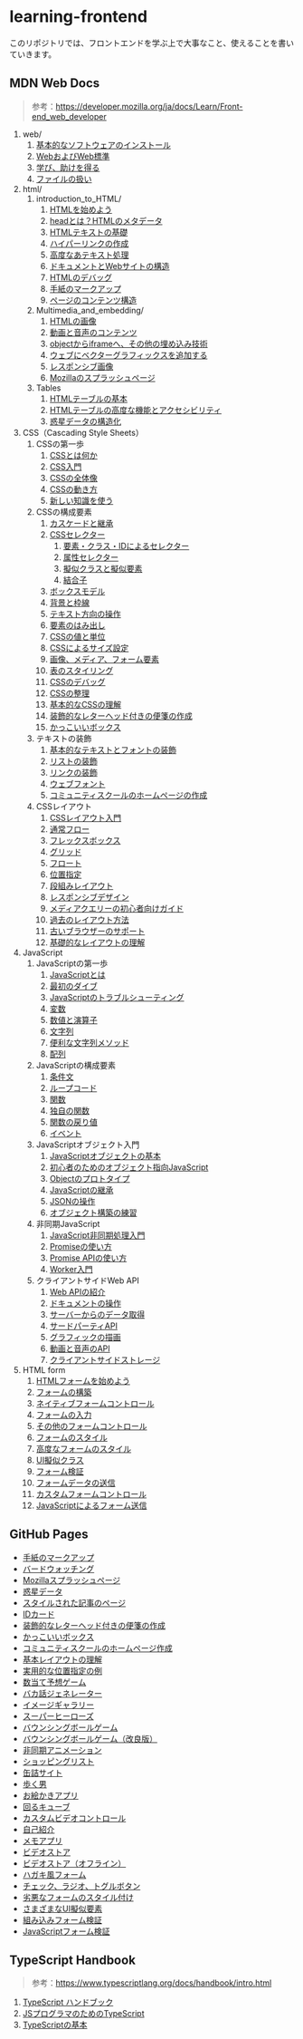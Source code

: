 # learning-frontend

このリポジトリでは、フロントエンドを学ぶ上で大事なこと、使えることを書いていきます。

## MDN Web Docs

> 参考：https://developer.mozilla.org/ja/docs/Learn/Front-end_web_developer

1. web/
   1. [基本的なソフトウェアのインストール](https://github.com/ittokun/learning-frontend/blob/main/web/installing_basic_software.md)
   2. [WebおよびWeb標準](https://github.com/ittokun/learning-frontend/blob/main/web/the_web_and_web_standards.md)
   3. [学び、助けを得る](https://github.com/ittokun/learning-frontend/blob/main/web/learning_and_getting_help.md)
   3. [ファイルの扱い](https://github.com/ittokun/learning-frontend/blob/main/web/dealing_with_files.md)
2. html/
   1. introduction_to_HTML/
      1. [HTMLを始めよう](https://github.com/ittokun/learning-frontend/blob/main/html/Introduction_to_HTML/getting_started.md)
      2. [headとは？HTMLのメタデータ](https://github.com/ittokun/learning-frontend/blob/main/html/Introduction_to_HTML/the_head_metadata_in_html.md)
      3. [HTMLテキストの基礎](https://github.com/ittokun/learning-frontend/blob/main/html/Introduction_to_HTML/HTML_text_fundamentals.md)
      4. [ハイパーリンクの作成](https://github.com/ittokun/learning-frontend/blob/main/html/Introduction_to_HTML/creating_hyperlinks.md)
      5. [高度なあテキスト処理](https://github.com/ittokun/learning-frontend/blob/main/html/Introduction_to_HTML/advanced_text_fomatting.md)
      6. [ドキュメントとWebサイトの構造](https://github.com/ittokun/learning-frontend/blob/main/html/Introduction_to_HTML/document_and_website_structure.md)
      7. [HTMLのデバッグ](https://github.com/ittokun/learning-frontend/blob/main/html/Introduction_to_HTML/debugging_html.md)
      8. [手紙のマークアップ](https://github.com/ittokun/learning-frontend/blob/main/html/Introduction_to_HTML/markup_letter.html)
      9. [ページのコンテンツ構造](https://github.com/ittokun/learning-frontend/tree/main/html/Introduction_to_HTML/structuring_a_page_of_content)
   2. Multimedia_and_embedding/
      1. [HTMLの画像](https://github.com/ittokun/learning-frontend/blob/main/html/Multimedia_and_embedding/images_in_HTML.md)
      2. [動画と音声のコンテンツ](https://github.com/ittokun/learning-frontend/blob/main/html/Multimedia_and_embedding/video_and_audio_content.md)
      3. [objectからiframeへ、その他の埋め込み技術](https://github.com/ittokun/learning-frontend/blob/main/html/Multimedia_and_embedding/other_embedding_technologies.md)
      4. [ウェブにベクターグラフィックスを追加する](https://github.com/ittokun/learning-frontend/blob/main/html/Multimedia_and_embedding/adding_vector_graphics_to_the_web.md)
      5. [レスポンシブ画像](https://github.com/ittokun/learning-frontend/blob/main/html/Multimedia_and_embedding/responsive_images.md)
      6. [Mozillaのスプラッシュページ](https://github.com/ittokun/learning-frontend/blob/main/html/Multimedia_and_embedding/mozilla_splash_page/)
   3. Tables
      1. [HTMLテーブルの基本](https://github.com/ittokun/learning-frontend/blob/main/html/Tables/basics.md)
      2. [HTMLテーブルの高度な機能とアクセシビリティ](https://github.com/ittokun/learning-frontend/blob/main/html/Tables/advanced.md)
      3. [惑星データの構造化](https://github.com/ittokun/learning-frontend/blob/main/html/Tables/structuring_planet_data/)
2. CSS（Cascading Style Sheets）
   1. CSSの第一歩
      1. [CSSとは何か](https://github.com/ittokun/learning-frontend/blob/main/css/First_steps/what_is_css.md)
      2. [CSS入門](https://github.com/ittokun/learning-frontend/blob/main/css/First_steps/getting_started.md)
      3. [CSSの全体像](https://github.com/ittokun/learning-frontend/blob/main/css/First_steps/how_css_is_structured.md)
      4. [CSSの動き方](https://github.com/ittokun/learning-frontend/blob/main/css/First_steps/how_css_works.md)
      5. [新しい知識を使う](https://github.com/ittokun/learning-frontend/blob/main/css/First_steps/styling_a_biography_page/)
   2. CSSの構成要素
      1. [カスケードと継承](https://github.com/ittokun/learning-frontend/blob/main/css/Building_blocks/cascade_and_inheritance.md)
      2. [CSSセレクター](https://github.com/ittokun/learning-frontend/blob/main/css/Building_blocks/selectors.md)
         1. [要素・クラス・IDによるセレクター](https://github.com/ittokun/learning-frontend/blob/main/css/Building_blocks/type_class_and_id_selectors.md)
         2. [属性セレクター](https://github.com/ittokun/learning-frontend/blob/main/css/Building_blocks/attribute_selectors.md)
         3. [擬似クラスと擬似要素](https://github.com/ittokun/learning-frontend/blob/main/css/Building_blocks/pseudo-classes_and_pseudo-elements.md)
         4. [結合子](https://github.com/ittokun/learning-frontend/blob/main/css/Building_blocks/combinators.md)
      3. [ボックスモデル](https://github.com/ittokun/learning-frontend/blob/main/css/Building_blocks/the_box_model.md)
      4. [背景と枠線](https://github.com/ittokun/learning-frontend/blob/main/css/Building_blocks/backgrounds_and_borders.md)
      5. [テキスト方向の操作](https://github.com/ittokun/learning-frontend/blob/main/css/Building_blocks/handling_different_text_directions.md)
      6. [要素のはみ出し](https://github.com/ittokun/learning-frontend/blob/main/css/Building_blocks/overflowing_content.md)
      7. [CSSの値と単位](https://github.com/ittokun/learning-frontend/blob/main/css/Building_blocks/values_and_units.md)
      8. [CSSによるサイズ設定](https://github.com/ittokun/learning-frontend/blob/main/css/Building_blocks/sizing_items_in_css.md)
      9. [画像、メディア、フォーム要素](https://github.com/ittokun/learning-frontend/blob/main/css/Building_blocks/images_media_form_elements.md)
      10. [表のスタイリング](https://github.com/ittokun/learning-frontend/blob/main/css/Building_blocks/styling_tables.md)
      11. [CSSのデバッグ](https://github.com/ittokun/learning-frontend/blob/main/css/Building_blocks/debugging_css.md)
      12. [CSSの整理](https://github.com/ittokun/learning-frontend/blob/main/css/Building_blocks/organizing.md)
      13. [基本的なCSSの理解](https://github.com/ittokun/learning-frontend/blob/main/css/Building_blocks/Fundamental_CSS_comprehension/)
      14. [装飾的なレターヘッド付きの便箋の作成](https://github.com/ittokun/learning-frontend/blob/main/css/Building_blocks/Creating_fancy_letterheaded_paper/)
      15. [かっこいいボックス](https://github.com/ittokun/learning-frontend/blob/main/css/Building_blocks/A_cool_looking_box/)
   3. テキストの装飾
      1. [基本的なテキストとフォントの装飾](https://github.com/ittokun/learning-frontend/blob/main/css/Styling_text/fundamentals.md)
      2. [リストの装飾](https://github.com/ittokun/learning-frontend/blob/main/css/Styling_text/styling_lists.md)
      3. [リンクの装飾](https://github.com/ittokun/learning-frontend/blob/main/css/Styling_text/styling_links.md)
      4. [ウェブフォント](https://github.com/ittokun/learning-frontend/blob/main/css/Styling_text/web_fonts.md)
      5. [コミュニティスクールのホームページの作成](https://github.com/ittokun/learning-frontend/blob/main/css/Styling_text/Typesetting_a_homepage/)
   4. CSSレイアウト
      1. [CSSレイアウト入門](https://github.com/ittokun/learning-frontend/blob/main/css/CSS_layout/introduction.md)
      2. [通常フロー](https://github.com/ittokun/learning-frontend/blob/main/css/CSS_layout/normal_flow.md)
      3. [フレックスボックス](https://github.com/ittokun/learning-frontend/blob/main/css/CSS_layout/flexbox.md)
      4. [グリッド](https://github.com/ittokun/learning-frontend/blob/main/css/CSS_layout/grids.md)
      5. [フロート](https://github.com/ittokun/learning-frontend/blob/main/css/CSS_layout/floats.md)
      6. [位置指定](https://github.com/ittokun/learning-frontend/blob/main/css/CSS_layout/positioning.md)
      7. [段組みレイアウト](https://github.com/ittokun/learning-frontend/blob/main/css/CSS_layout/multiple-column_layout.md)
      8. [レスポンシブデザイン](https://github.com/ittokun/learning-frontend/blob/main/css/CSS_layout/responsive_design.md)
      9. [メディアクエリーの初心者向けガイド](https://github.com/ittokun/learning-frontend/blob/main/css/CSS_layout/media_queries.md)
      10. [過去のレイアウト方法](https://github.com/ittokun/learning-frontend/blob/main/css/CSS_layout/legacy_layout_methods.md)
      11. [古いブラウザーのサポート](https://github.com/ittokun/learning-frontend/blob/main/css/CSS_layout/supporting_older_browsers.md)
      12. [基礎的なレイアウトの理解](https://github.com/ittokun/learning-frontend/blob/main/css/CSS_layout/Fundamental_Layout_Comprehension/)
2. JavaScript
   1. JavaScriptの第一歩
      1. [JavaScriptとは](https://github.com/ittokun/learning-frontend/blob/main/js/First_steps/what_is_javascript.md)
      2. [最初のダイブ](https://github.com/ittokun/learning-frontend/blob/main/js/First_steps/a_first_splash.md)
      3. [JavaScriptのトラブルシューティング](https://github.com/ittokun/learning-frontend/blob/main/js/First_steps/what_went_wrong.md)
      4. [変数](https://github.com/ittokun/learning-frontend/blob/main/js/First_steps/variables.md)
      5. [数値と演算子](https://github.com/ittokun/learning-frontend/blob/main/js/First_steps/math.md)
      6. [文字列](https://github.com/ittokun/learning-frontend/blob/main/js/First_steps/string.md)
      7. [便利な文字列メソッド](https://github.com/ittokun/learning-frontend/blob/main/js/First_steps/useful_string_methods.md)
      8. [配列](https://github.com/ittokun/learning-frontend/blob/main/js/First_steps/array.md)
   2. JavaScriptの構成要素
      1. [条件文](https://github.com/ittokun/learning-frontend/blob/main/js/Building_blocks/conditionals.md)
      2. [ループコード](https://github.com/ittokun/learning-frontend/blob/main/js/Building_blocks/looping_code.md)
      3. [関数](https://github.com/ittokun/learning-frontend/blob/main/js/Building_blocks/functions.md)
      4. [独自の関数](https://github.com/ittokun/learning-frontend/blob/main/js/Building_blocks/build_your_own_function.md)
      5. [関数の戻り値](https://github.com/ittokun/learning-frontend/blob/main/js/Building_blocks/return_values.md)
      6. [イベント](https://github.com/ittokun/learning-frontend/blob/main/js/Building_blocks/events.md)
   3. JavaScriptオブジェクト入門
      1. [JavaScriptオブジェクトの基本](https://github.com/ittokun/learning-frontend/blob/main/js/Objects/basics.md)
      2. [初心者のためのオブジェクト指向JavaScript](https://github.com/ittokun/learning-frontend/blob/main/js/Objects/oojs.md)
      3. [Objectのプロトタイプ](https://github.com/ittokun/learning-frontend/blob/main/js/Objects/object_prototypes.md)
      4. [JavaScriptの継承](https://github.com/ittokun/learning-frontend/blob/main/js/Objects/classes_in_javascript.md)
      5. [JSONの操作](https://github.com/ittokun/learning-frontend/blob/main/js/Objects/json.md)
      6. [オブジェクト構築の練習](https://github.com/ittokun/learning-frontend/blob/main/js/Objects/object_building_practice.md)
   4. 非同期JavaScript
      1. [JavaScript非同期処理入門](https://github.com/ittokun/learning-frontend/blob/main/js/Asynchronous/introducing.md)
      2. [Promiseの使い方](https://github.com/ittokun/learning-frontend/blob/main/js/Asynchronous/promise.md)
      3. [Promise APIの使い方](https://github.com/ittokun/learning-frontend/blob/main/js/Asynchronous/promise-based_API.md)
      4. [Worker入門](https://github.com/ittokun/learning-frontend/blob/main/js/Asynchronous/worker.md)
   5. クライアントサイドWeb API
      1. [Web APIの紹介](https://github.com/ittokun/learning-frontend/blob/main/js/Client-side_web_APIs/introduction.md)
      2. [ドキュメントの操作](https://github.com/ittokun/learning-frontend/blob/main/js/Client-side_web_APIs/manipulating_documents.md)
      3. [サーバーからのデータ取得](https://github.com/ittokun/learning-frontend/blob/main/js/Client-side_web_APIs/fetching_data.md)
      4. [サードパーティAPI](https://github.com/ittokun/learning-frontend/blob/main/js/Client-side_web_APIs/third_party_APIs.md)
      5. [グラフィックの描画](https://github.com/ittokun/learning-frontend/blob/main/js/Client-side_web_APIs/drawing_graphics.md)
      6. [動画と音声のAPI](https://github.com/ittokun/learning-frontend/blob/main/js/Client-side_web_APIs/video_and_audio_APIs.md)
      7. [クライアントサイドストレージ](https://github.com/ittokun/learning-frontend/blob/main/js/Client-side_web_APIs/client-side_storage.md)
2. HTML form
   1. [HTMLフォームを始めよう](https://github.com/ittokun/learning-frontend/blob/main/form/getting_started.md)
   2. [フォームの構築](https://github.com/ittokun/learning-frontend/blob/main/form/structure_form.md)
   3. [ネイティブフォームコントロール](https://github.com/ittokun/learning-frontend/blob/main/form/native_form_control.md)
   4. [フォームの入力](https://github.com/ittokun/learning-frontend/blob/main/form/form_input_type.md)
   5. [その他のフォームコントロール](https://github.com/ittokun/learning-frontend/blob/main/form/other_form_controls.md)
   6. [フォームのスタイル](https://github.com/ittokun/learning-frontend/blob/main/form/style_form.md)
   7. [高度なフォームのスタイル](https://github.com/ittokun/learning-frontend/blob/main/form/advanced_style_form.md)
   8. [UI擬似クラス](https://github.com/ittokun/learning-frontend/blob/main/form/UI_pseudo_classes.md)
   9. [フォーム検証](https://github.com/ittokun/learning-frontend/blob/main/form/validation_form.md)
   10. [フォームデータの送信](https://github.com/ittokun/learning-frontend/blob/main/form/send_form_data.md)
   11. [カスタムフォームコントロール](https://github.com/ittokun/learning-frontend/blob/main/form/custom_form_control.md)
   12. [JavaScriptによるフォーム送信](https://github.com/ittokun/learning-frontend/blob/main/form/style_form.md)

## GitHub Pages

- [手紙のマークアップ](https://ittokun.github.io/learning-frontend/html/Introduction_to_HTML/markup_letter)
- [バードウォッチング](https://ittokun.github.io/learning-frontend/html/Introduction_to_HTML/structuring_a_page_of_content)
- [Mozillaスプラッシュページ](https://ittokun.github.io/learning-frontend/html/Multimedia_and_embedding/mozilla_splash_page)
- [惑星データ](https://ittokun.github.io/learning-frontend/html/Tables/structuring_planet_data)
- [スタイルされた記事のページ](https://ittokun.github.io/learning-frontend/css/First_steps/styling_a_biography_page)
- [IDカード](https://ittokun.github.io/learning-frontend/css/Building_blocks/Fundamental_CSS_comprehension)
- [装飾的なレターヘッド付きの便箋の作成](https://ittokun.github.io/learning-frontend/css/Building_blocks/Creating_fancy_letterheaded_paper)
- [かっこいいボックス](https://ittokun.github.io/learning-frontend/css/Building_blocks/A_cool_looking_box)
- [コミュニティスクールのホームページ作成](https://ittokun.github.io/learning-frontend/css/Styling_text/Typesetting_a_homepage)
- [基本レイアウトの理解](https://ittokun.github.io/learning-frontend/css/CSS_layout/Fundamental_Layout_Comprehension)
- [実用的な位置指定の例](https://ittokun.github.io/learning-frontend/css/CSS_layout/Practical_positioning_examples)
- [数当て予想ゲーム](https://ittokun.github.io/learning-frontend/js/First_steps/Number_guessing_game)
- [バカ話ジェネレーター](https://ittokun.github.io/learning-frontend/js/First_steps/Silly_story_generator)
- [イメージギャラリー](https://ittokun.github.io/learning-frontend/js/Building_blocks/image_gallery)
- [スーパーヒーローズ](https://ittokun.github.io/learning-frontend/js/Objects/superheroes)
- [バウンシングボールゲーム](https://ittokun.github.io/learning-frontend/js/Objects/Bouncing_balls)
- [バウンシングボールゲーム（改良版）](https://ittokun.github.io/learning-frontend/js/Objects/Adding_bouncing_balls_features)
- [非同期アニメーション](https://ittokun.github.io/learning-frontend/js/Asynchronous/Sequencing_animation)
- [ショッピングリスト](https://ittokun.github.io/learning-frontend/js/Client-side_web_APIs/Shopping-list)
- [缶詰サイト](https://ittokun.github.io/learning-frontend/js/Client-side_web_APIs/Can-store)
- [歩く男](https://ittokun.github.io/learning-frontend/js/Client-side_web_APIs/Canvas-walking-animation)
- [お絵かきアプリ](https://ittokun.github.io/learning-frontend/js/Client-side_web_APIs/Canvas-drawing-app)
- [回るキューブ](https://ittokun.github.io/learning-frontend/js/Client-side_web_APIs/Threejs-cube)
- [カスタムビデオコントロール](https://ittokun.github.io/learning-frontend/js/Client-side_web_APIs/Video-audio/)
- [自己紹介](https://ittokun.github.io/learning-frontend/js/Client-side_web_APIs/Personal-greeting/)
- [メモアプリ](https://ittokun.github.io/learning-frontend/js/Client-side_web_APIs/Memo-app/)
- [ビデオストア](https://ittokun.github.io/learning-frontend/js/Client-side_web_APIs/Video-store)
- [ビデオストア（オフライン）](https://ittokun.github.io/learning-frontend/js/Client-side_web_APIs/Video-store-offline)
- [ハガキ風フォーム](https://ittokun.github.io/learning-frontend/form/Postcard-form)
- [チェック、ラジオ、トグルボタン](https://ittokun.github.io/learning-frontend/form/Check-radio-toggle-buttons)
- [劣悪なフォームのスタイル付け](https://ittokun.github.io/learning-frontend/form/Ugly-controls)
- [さまざまなUI擬似要素](https://ittokun.github.io/learning-frontend/form/Various-UI-pseudo-classes)
- [組み込みフォーム検証](https://ittokun.github.io/learning-frontend/Embedded-form-validation)
- [JavaScriptフォーム検証](https://ittokun.github.io/learning-frontend/Javascript-form-validation)

## TypeScript Handbook

> 参考：https://www.typescriptlang.org/docs/handbook/intro.html

1. [TypeScript ハンドブック](https://github.com/ittokun/learning-frontend/blob/main/ts/intro.md)
2. [JSプログラマのためのTypeScript](https://github.com/ittokun/learning-frontend/blob/main/ts/ts_for_js_programmers.md)
2. [TypeScriptの基本](https://github.com/ittokun/learning-frontend/blob/main/ts/basics.md)
